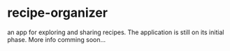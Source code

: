 # recipe-organizer
an app for exploring and sharing recipes. The application is still on its initial phase. More info comming soon...
